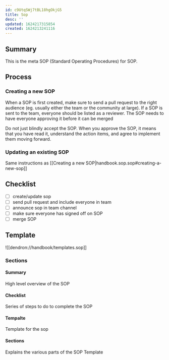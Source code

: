 ```yaml
---
id: c9UtqSWj7tBL18hgOkjG5
title: Sop
desc: ''
updated: 1624217315854
created: 1624213241116
---
```


## Summary

This is the meta SOP (Standard Operating Procedures) for SOP.

## Process

### Creating a new SOP
When a SOP is first created, make sure to send a pull request to the right audience (eg. usually either the team or the community at large). If a SOP is sent to the team, everyone should be listed as a reviewer. The SOP needs to have everyone approving it before it can be merged

Do not just blindly accept the SOP. When you approve the SOP, it means that you have read it, understand the action items, and agree to implement them moving forward.

### Updating an existing SOP

Same instructions as [[Creating a new SOP|handbook.sop.sop#creating-a-new-sop]]

## Checklist
- [ ] create/update sop
- [ ] send pull request and include everyone in team
- [ ] announce sop in team channel
- [ ] make sure everyone has signed off on SOP
- [ ] merge SOP

## Template
![[dendron://handbook/templates.sop]]

### Sections

#### Summary

High level overview of the SOP

#### Checklist

Series of steps to do to complete the SOP

#### Tempalte

Template for the sop

#### Sections

Explains the various parts of the SOP Template
